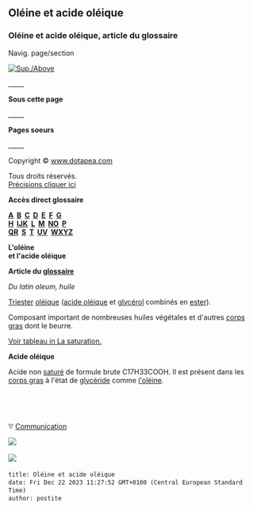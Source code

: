 ## Oléine et acide oléique
### Oléine et acide oléique, article du glossaire
 Navig. page/section

[![Sup./Above](_derived/up_cmp_themenoir010_up.gif)](no.html)

\_\_\_\_\_

**Sous cette page**

\_\_\_\_\_

**Pages soeurs**

\_\_\_\_\_

Copyright © www.dotapea.com

Tous droits réservés.  
[Précisions cliquer ici](droitscopie.html)

**Accès direct glossaire**

**[A](a.html)  [B](b.html)  [C](c.html)  [D](d.html)  [E](e.html)  [F](f.html)  [G](g.html)  
[H](h.html)  [IJK](ijk.html)  [L](l.html)  [M](m.html)  [NO](no.html)  [P](p.html)  
[QR](qr.html)  [S](s.html)  [T](t.html)  [UV](uv.html)  [WXYZ](wxyz.html)**

**L'oléine  
et l'acide oléique**

**Article du [glossaire](glossaire.html)**

_Du latin oleum, huile_

[Triester](ester.html#lestriesters) [oléique](oleine.html#oleique) ([acide oléique](oleine.html#oleique) et [glycérol](glycerine.html) combinés en [ester](ester.html)).

Composant important de nombreuses huiles végétales et d'autres [corps gras](gras.html#corpsgras) dont le beurre.

[Voir tableau in La saturation.](saturation.html#indicediode)

**Acide oléique**

Acide non [saturé](saturation.html) de formule brute C17H33COOH. Il est présent dans les [corps gras](gras.html#corpsgras) à l'état de [glycéride](glyceride.html) comme [l'oléine](oleine.html).



 

 ![](images/transparent122x1.gif)

![](images/flechebas.gif) [Communication](http://www.artrealite.com/annonceurs.htm) 

[![](https://cbonvin.fr/sites/regie.artrealite.com/visuels/campagne1.png)](index-2.html#20131014)

![](https://cbonvin.fr/sites/regie.artrealite.com/visuels/campagne2.png)
```
title: Oléine et acide oléique
date: Fri Dec 22 2023 11:27:52 GMT+0100 (Central European Standard Time)
author: postite
```
